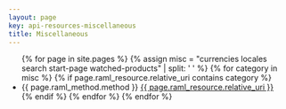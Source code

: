 ```yaml
---
layout: page
key: api-resources-miscellaneous
title: Miscellaneous
---
```

<ul id="resource-list">
  {% for page in site.pages %}
  {% assign misc = "currencies locales search start-page watched-products" | split: ' ' %}
    {% for category in misc %}
      {% if page.raml_resource.relative_uri contains category %}
        <li class="resource-entry">
          <span class="http-method http-method-{{ page.raml_method.method | downcase }}">{{ page.raml_method.method }}</span>
          <a href="{{ page.url | prepend: site.baseurl }}">{{ page.raml_resource.relative_uri }}</a>
        </li>
      {% endif %}
    {% endfor %}
  {% endfor %}
</ul>

